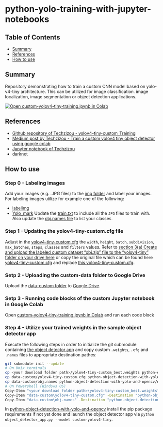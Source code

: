 # python-yolo-training-with-jupyter-notebooks

## Table of Contents

+ [Summary](#summary)
+ [References](#references)
+ [How to use](#how-to-use)

## Summary

Repository demonstrating how to train a custom CNN model based on yolo-v4-tiny architecture. This can be utilized for image classification. image localization, image segmentation or object detection applications.

[![Open custom-yolov4-tiny-training.ipynb in Colab](https://colab.research.google.com/assets/colab-badge.svg)](https://colab.research.google.com/github/MGTheTrain/python-yolo-training-with-jupyter-notebooks/blob/main/notebooks/custom-yolov4-tiny-training.ipynb)

## References

- [Github repository of Techzizou - yolov4-tiny-custom_Training](https://github.com/techzizou/yolov4-tiny-custom_Training/tree/main)
- [Medium post by Techzizou - Train a custom yolov4 tiny object detector using google colab](https://medium.com/analytics-vidhya/train-a-custom-yolov4-tiny-object-detector-using-google-colab-b58be08c9593)
- [Jupyter notebook of Techzizou](https://colab.research.google.com/drive/1hQO4nOoD6RDxdbz3C1YSiifTsyZjZpYm?usp=sharing#scrollTo=afZcMjuiLEUi)
- [darknet](https://github.com/AlexeyAB/darknet)

## How to use

### Step 0 - Labeling images
Add your images (e.g. .JPG files) to the [img folder](data-custom/img) and label your images. For labeling images utilize for example one of the following:
- [labelimg](https://github.com/tzutalin/labelImg#labelimg)
- [Yolo_mark](https://github.com/AlexeyAB/Yolo_mark)
Update the [train.txt](data-custom/train.txt) to include all the `JPG` files to train with. Also update the [obj.names file](data-custom/obj.names) to list your classes.

### Step 1 - Updating the yolov4-tiny-custom.cfg file
 Adjust in the [yolov4-tiny-custom.cfg](data-custom/yolov4-tiny-custom.cfg) the `width`, `height`, `batch`, `subdivision`, `max_batches`, `steps`, `classes` and `filters` values. Refer to [section 3(a) Create and upload the labeled custom dataset “obj.zip” file to the “yolov4-tiny” folder on your drive here](https://medium.com/analytics-vidhya/train-a-custom-yolov4-tiny-object-detector-using-google-colab-b58be08c9593) or copy the original file which can be found here [yolov4-tiny-custom.cfg](https://github.com/AlexeyAB/darknet/blob/master/cfg/yolov4-tiny-custom.cfg) and replace [this yolov4-tiny-custom.cfg](data-custom/yolov4-tiny-custom.cfg).

### Setp 2 - Uploading the custom-data folder to Google Drive
Upload the [data-custom folder](data-custom) to [Google Drive](https://www.google.com/intl/de/drive/).

### Setp 3 - Running code blocks of the custom Jupyter notebook in Google Colab
Open [custom-yolov4-tiny-training.ipynb in Colab](https://colab.research.google.com/github/MGTheTrain/python-yolo-training-with-jupyter-notebooks/blob/main/notebooks/custom-yolov4-tiny-training.ipynb) and run each code block

### Step 4 - Utilize your trained weights in the sample object detector app

Execute the following steps in order to initialize the git submodule containing [the object detector app](https://github.com/MGTheTrain/python-object-detection-with-yolo-and-opencv/tree/main/object_detector_app.py) and copy custom `.weights`, `.cfg` and `.names` files to appropriate destination pathes:

```sh
git submodule init --update
# On Unix terminals
cp <your download folder path>/yolov4-tiny-custom_best.weights python-object-detection-with-yolo-and-opencv/weights
cp data-custom/yolov4-tiny-custom.cfg python-object-detection-with-yolo-and-opencv/cfg
cp data-custom/obj.names python-object-detection-with-yolo-and-opencv/object-names
# On Powershell (Windows OS)
Copy-Item "<your download folder path>\yolov4-tiny-custom_best.weights" -Destination "python-object-detection-with-yolo-and-opencv\weights"
Copy-Item "data-custom\yolov4-tiny-custom.cfg" -Destination "python-object-detection-with-yolo-and-opencv\cfg"
Copy-Item "data-custom\obj.names" -Destination "python-object-detection-with-yolo-and-opencv\object-names"
```

In [python-object-detection-with-yolo-and-opencv](https://github.com/MGTheTrain/python-object-detection-with-yolo-and-opencv/tree/main/) install the pip package requirements if not yet done and launch the object detector app via `python object_detector_app.py --model custom-yolov4-tiny`.
